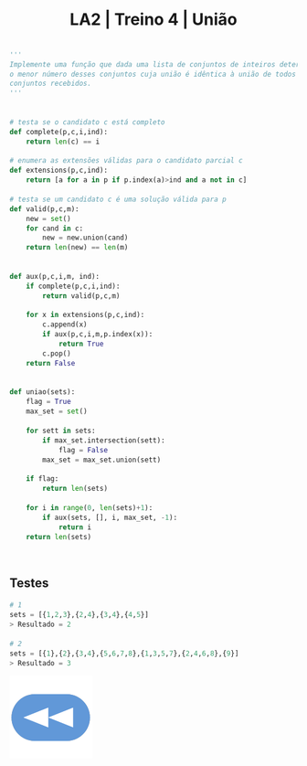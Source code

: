 <h1 style="text-align: center;">LA2 | Treino 4 | União</h1>

```Python

'''
Implemente uma função que dada uma lista de conjuntos de inteiros determine qual
o menor número desses conjuntos cuja união é idêntica à união de todos os 
conjuntos recebidos.
'''


# testa se o candidato c está completo
def complete(p,c,i,ind):
    return len(c) == i

# enumera as extensões válidas para o candidato parcial c
def extensions(p,c,ind):
    return [a for a in p if p.index(a)>ind and a not in c]

# testa se um candidato c é uma solução válida para p
def valid(p,c,m):
    new = set()
    for cand in c:
        new = new.union(cand)
    return len(new) == len(m)


def aux(p,c,i,m, ind):
    if complete(p,c,i,ind):
        return valid(p,c,m)
    
    for x in extensions(p,c,ind):
        c.append(x)
        if aux(p,c,i,m,p.index(x)):
            return True
        c.pop()
    return False


def uniao(sets):
    flag = True
    max_set = set()
    
    for sett in sets:
        if max_set.intersection(sett):
            flag = False
        max_set = max_set.union(sett)
        
    if flag:
        return len(sets)
    
    for i in range(0, len(sets)+1):
        if aux(sets, [], i, max_set, -1):
            return i
    return len(sets)

```


<br>


## Testes

```Python
# 1
sets = [{1,2,3},{2,4},{3,4},{4,5}]
> Resultado = 2

# 2
sets = [{1},{2},{3,4},{5,6,7,8},{1,3,5,7},{2,4,6,8},{9}]
> Resultado = 3
```

[![retroceder](https://raw.githubusercontent.com/David81820/Recursos-LCC/main/Rewind.png)](https://david81820.github.io/Recursos-LCC/2ano/2sem/LA2/codigo)